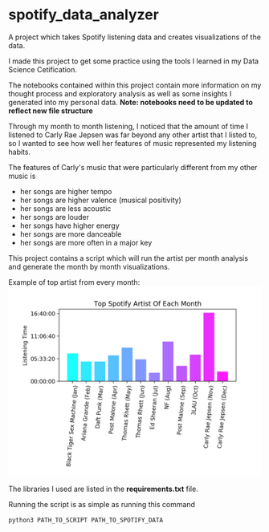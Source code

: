 # spotify_data_analyzer
A project which takes Spotify listening data and creates visualizations of the data. 

I made this project to get some practice using the tools I learned in my Data Science Cetification.

The notebooks contained within this project contain more information on my thought process and exploratory analysis as well as some insights I generated into my personal data.
**Note: notebooks need to be updated to reflect new file structure**

Through my month to month listening, I noticed that the amount of time I listened to Carly Rae Jepsen was far beyond any other artist that I listed to, so I wanted to see how well her features of music represented my listening habits.

The features of Carly's music that were particularly different from my other music is

* her songs are higher tempo
* her songs are higher valence (musical positivity)
* her songs are less acoustic
* her songs are louder
* her songs have higher energy
* her songs are more danceable
* her songs are more often in a major key

This project contains a script which will run the artist per month analysis and generate the month by month visualizations. 

Example of top artist from every month:
![top artist every month](https://github.com/dalcantara7/spotify_data_analyzer/blob/master/Top%20Spotify%20Artists%20of%20Each%20Month.png)

The libraries I used are listed in the __requirements.txt__ file.

Running the script is as simple as running this command 
``` 
python3 PATH_TO_SCRIPT PATH_TO_SPOTIFY_DATA
``` 


